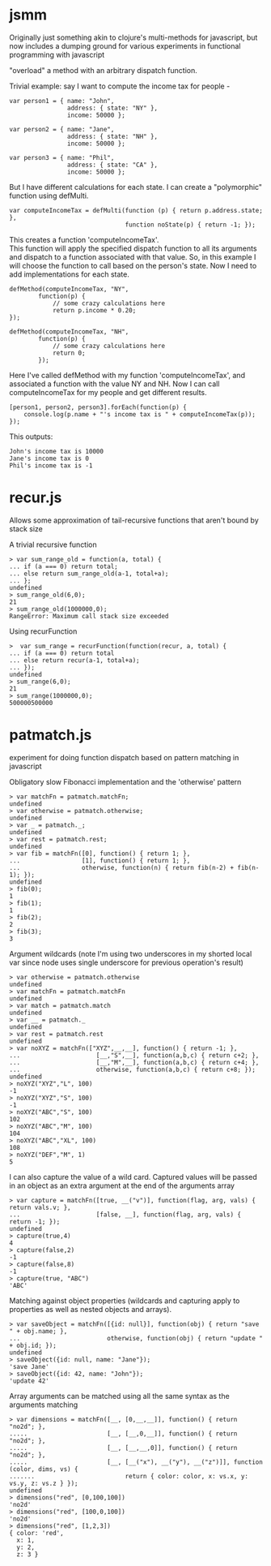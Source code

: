 jsmm
====
Originally just something akin to clojure's multi-methods for javascript, but now includes a dumping ground for various experiments in functional programming with javascript

"overload" a method with an arbitrary dispatch function.

Trivial example: say I want to compute the income tax for people -


    var person1 = { name: "John",
                    address: { state: "NY" },
                    income: 50000 };

    var person2 = { name: "Jane",
                    address: { state: "NH" },
                    income: 50000 };

    var person3 = { name: "Phil",
                    address: { state: "CA" },
                    income: 50000 };
                
But I have different calculations for each state.  I can create a "polymorphic" function using defMulti.


    var computeIncomeTax = defMulti(function (p) { return p.address.state; },
                                    function noState(p) { return -1; });

This creates a function 'computeIncomeTax'.  
This function will apply the specified dispatch function to all its 
arguments and dispatch to a function associated with that value.
So, in this example I will choose the function to call based on the
person's state.  Now I need to add implementations for each state.


    defMethod(computeIncomeTax, "NY", 
            function(p) { 
                // some crazy calculations here
                return p.income * 0.20;
    });
        
    defMethod(computeIncomeTax, "NH", 
            function(p) { 
                // some crazy calculations here
                return 0;
            });

Here I've called defMethod with my function 'computeIncomeTax', and associated
a function with the value NY and NH.  Now I can call computeIncomeTax
for my people and get different results.

    [person1, person2, person3].forEach(function(p) {
        console.log(p.name + "'s income tax is " + computeIncomeTax(p));
    });

This outputs:

    John's income tax is 10000
    Jane's income tax is 0
    Phil's income tax is -1

recur.js
========

Allows some approximation of tail-recursive functions that aren't bound by stack size

A trivial recursive function

    > var sum_range_old = function(a, total) {
    ... if (a === 0) return total;
    ... else return sum_range_old(a-1, total+a);
    ... };
    undefined
    > sum_range_old(6,0);
    21
    > sum_range_old(1000000,0);
    RangeError: Maximum call stack size exceeded

Using recurFunction

    >  var sum_range = recurFunction(function(recur, a, total) {
    ... if (a === 0) return total
    ... else return recur(a-1, total+a);
    ... });
    undefined
    > sum_range(6,0);
    21
    > sum_range(1000000,0);
    500000500000

patmatch.js
===========
experiment for doing function dispatch based on pattern matching in javascript

Obligatory slow Fibonacci implementation and the 'otherwise' pattern

    > var matchFn = patmatch.matchFn;
    undefined
    > var otherwise = patmatch.otherwise;
    undefined
    > var _ = patmatch._;
    undefined
    > var rest = patmatch.rest;
    undefined
    > var fib = matchFn([0], function() { return 1; },
    ...                 [1], function() { return 1; },
    ...                 otherwise, function(n) { return fib(n-2) + fib(n-1); });
    undefined
    > fib(0);
    1
    > fib(1);
    1
    > fib(2);
    2
    > fib(3);
    3

Argument wildcards (note I'm using two underscores in my shorted local var since node uses single underscore for previous operation's result)

    > var otherwise = patmatch.otherwise
    undefined
    > var matchFn = patmatch.matchFn
    undefined
    > var match = patmatch.match
    undefined
    > var __ = patmatch._
    undefined
    > var rest = patmatch.rest
    undefined
    > var noXYZ = matchFn(["XYZ",__,__], function() { return -1; },
    ...                     [__,"S",__], function(a,b,c) { return c+2; },
    ...                     [__,"M",__], function(a,b,c) { return c+4; },
    ...                     otherwise, function(a,b,c) { return c+8; });
    undefined
    > noXYZ("XYZ","L", 100)
    -1
    > noXYZ("XYZ","S", 100)
    -1
    > noXYZ("ABC","S", 100)
    102
    > noXYZ("ABC","M", 100)
    104
    > noXYZ("ABC","XL", 100)
    108
    > noXYZ("DEF","M", 1)
    5

I can also capture the value of a wild card.  Captured values will be passed in an object as an extra argument at the end of the arguments array

    > var capture = matchFn([true, __("v")], function(flag, arg, vals) { return vals.v; },
    ...                     [false, __], function(flag, arg, vals) { return -1; });
    undefined
    > capture(true,4)
    4
    > capture(false,2)
    -1
    > capture(false,8)
    -1
    > capture(true, "ABC")
    'ABC'

Matching against object properties (wildcards and capturing apply to properties as well as nested objects and arrays).

    > var saveObject = matchFn([{id: null}], function(obj) { return "save " + obj.name; },
    ...                        otherwise, function(obj) { return "update " + obj.id; });
    undefined
    > saveObject({id: null, name: "Jane"});
    'save Jane'
    > saveObject({id: 42, name: "John"});
    'update 42'

Array arguments can be matched using all the same syntax as the arguments matching

    > var dimensions = matchFn([__, [0,__,__]], function() { return "no2d"; },
    .....                      [__, [__,0,__]], function() { return "no2d"; },
    .....                      [__, [__,__,0]], function() { return "no2d"; },
    .....                      [__, [__("x"), __("y"), __("z")]], function (color, dims, vs) {
    .......                         return { color: color, x: vs.x, y: vs.y, z: vs.z } });
    undefined
    > dimensions("red", [0,100,100])
    'no2d'
    > dimensions("red", [100,0,100])
    'no2d'
    > dimensions("red", [1,2,3])
    { color: 'red',
      x: 1,
      y: 2,
      z: 3 }

